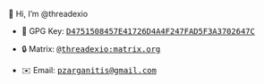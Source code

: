 :clap: Hi, I’m @threadexio

- :key: GPG Key: <kbd>[D4751508457E41726D4A4F247FAD5F3A3702647C](https://keys.openpgp.org/search?q=D4751508457E41726D4A4F247FAD5F3A3702647C)</kbd>

- :lock: Matrix: <kbd>[@threadexio:matrix.org](https://matrix.to/#/@threadexio:matrix.org)</kbd>

- :envelope: Email: <kbd>[pzarganitis@gmail.com](mailto:pzarganitis@gmail.com)</kbd>

